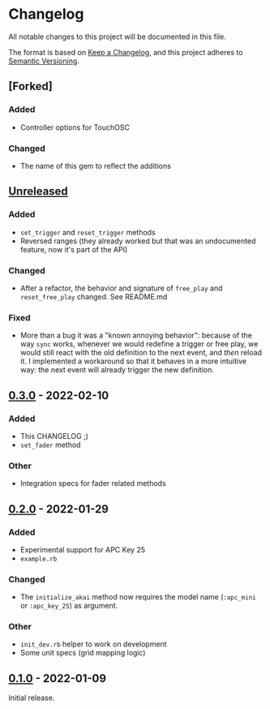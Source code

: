 # Changelog

All notable changes to this project will be documented in this file.

The format is based on [Keep a Changelog](https://keepachangelog.com/en/1.0.0/),
and this project adheres to [Semantic Versioning](https://semver.org/spec/v2.0.0.html).

## [Forked]

### Added

  - Controller options for TouchOSC

### Changed

  - The name of this gem to reflect the additions

## [Unreleased]

### Added

- `set_trigger` and `reset_trigger` methods
- Reversed ranges (they already worked but that was an undocumented feature, now
  it's part of the API)

### Changed

- After a refactor, the behavior and signature of `free_play` and
  `reset_free_play` changed. See README.md

### Fixed

- More than a bug it was a "known annoying behavior": because of the way `sync`
  works, whenever we would redefine a trigger or free play, we would still react
  with the old definition to the next event, and _then_ reload it. I implemented
  a workaround so that it behaves in a more intuitive way: the next event will
  already trigger the new definition.

## [0.3.0] - 2022-02-10

### Added

- This CHANGELOG ;)
- `set_fader` method

### Other

- Integration specs for fader related methods

## [0.2.0] - 2022-01-29

### Added

- Experimental support for APC Key 25
- `example.rb`

### Changed

- The `initialize_akai` method now requires the model name (`:apc_mini` or
  `:apc_key_25`) as argument.

### Other

- `init_dev.rb` helper to work on development
- Some unit specs (grid mapping logic)

## [0.1.0] - 2022-01-09

Initial release.

[unreleased]: https://github.com/porras/sonic-pi-akai-apc-mini/compare/v0.3.0...HEAD
[0.3.0]: https://github.com/porras/sonic-pi-akai-apc-mini/compare/v0.2.0...v0.3.0
[0.2.0]: https://github.com/porras/sonic-pi-akai-apc-mini/compare/v0.1.0...v0.2.0
[0.1.0]: https://github.com/porras/sonic-pi-akai-apc-mini/releases/tag/v0.1.0
